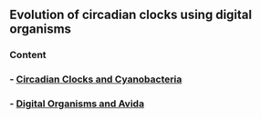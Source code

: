 ## Evolution of circadian clocks using digital organisms
### Content
### - [Circadian Clocks and Cyanobacteria](https://github.com/schmelling/clock_evo/blob/master/background_info/avida.md)
### - [Digital Organisms and Avida](https://github.com/schmelling/clock_evo/blob/master/background_info/clock.md)
